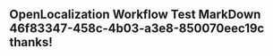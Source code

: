 <properties
ms.topic="hero-topic1"
ms.test1="hero-topic"
ms.test2="test"/>

## OpenLocalization Workflow Test MarkDown 46f83347-458c-4b03-a3e8-850070eec19c thanks!
